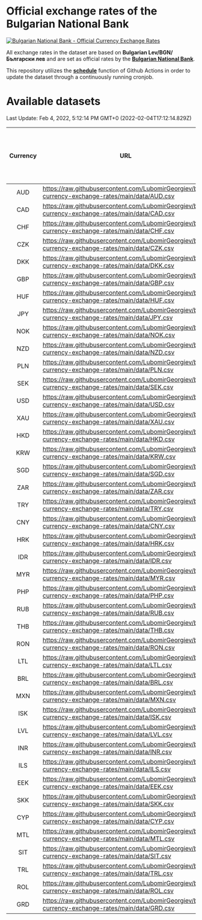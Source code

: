# Official exchange rates of the Bulgarian National Bank

[![Bulgarian National Bank - Official Currency Exchange Rates](https://github.com/LubomirGeorgiev/bnb-currency-exchange-rates/actions/workflows/update-rates.yml/badge.svg?branch=main)](https://github.com/LubomirGeorgiev/bnb-currency-exchange-rates/actions/workflows/update-rates.yml)

All exchange rates in the dataset are based on **Bulgarian Lev/BGN/Български лев** and are set as official rates by the [**Bulgarian National Bank**](https://www.bnb.bg/Statistics/StExternalSector/StExchangeRates/StERForeignCurrencies/index.htm?toLang=_EN).

This repository utilizes the [**schedule**](https://docs.github.com/en/actions/reference/events-that-trigger-workflows) function of Github Actions in order to update the dataset through a continuously running cronjob.

# Available datasets

<!-- START LINKS (DO NOT EVER FU*ING DELETE THIS COMMENT FOR THE LOVE OF YOUR LIFE!!! IF YOU ARE CURIOS HOW IT WORKS, YOU CAN HAVE A LOOK AT ./src/updateReadme.ts) -->

Last Update: Feb 4, 2022, 5:12:14 PM GMT+0 (2022-02-04T17:12:14.829Z)

| Currency | URL                                                                                             | Number of records | Number of missing days that were filled in |
| :------: | ----------------------------------------------------------------------------------------------- | :---------------: | :----------------------------------------: |
|   AUD    | https://raw.githubusercontent.com/LubomirGeorgiev/bnb-currency-exchange-rates/main/data/AUD.csv |       8034        |                    2479                    |
|   CAD    | https://raw.githubusercontent.com/LubomirGeorgiev/bnb-currency-exchange-rates/main/data/CAD.csv |       8034        |                    2479                    |
|   CHF    | https://raw.githubusercontent.com/LubomirGeorgiev/bnb-currency-exchange-rates/main/data/CHF.csv |       8034        |                    2479                    |
|   CZK    | https://raw.githubusercontent.com/LubomirGeorgiev/bnb-currency-exchange-rates/main/data/CZK.csv |       8034        |                    2479                    |
|   DKK    | https://raw.githubusercontent.com/LubomirGeorgiev/bnb-currency-exchange-rates/main/data/DKK.csv |       8034        |                    2479                    |
|   GBP    | https://raw.githubusercontent.com/LubomirGeorgiev/bnb-currency-exchange-rates/main/data/GBP.csv |       8034        |                    2479                    |
|   HUF    | https://raw.githubusercontent.com/LubomirGeorgiev/bnb-currency-exchange-rates/main/data/HUF.csv |       8034        |                    2479                    |
|   JPY    | https://raw.githubusercontent.com/LubomirGeorgiev/bnb-currency-exchange-rates/main/data/JPY.csv |       8034        |                    2479                    |
|   NOK    | https://raw.githubusercontent.com/LubomirGeorgiev/bnb-currency-exchange-rates/main/data/NOK.csv |       8034        |                    2479                    |
|   NZD    | https://raw.githubusercontent.com/LubomirGeorgiev/bnb-currency-exchange-rates/main/data/NZD.csv |       8034        |                    2479                    |
|   PLN    | https://raw.githubusercontent.com/LubomirGeorgiev/bnb-currency-exchange-rates/main/data/PLN.csv |       8034        |                    2479                    |
|   SEK    | https://raw.githubusercontent.com/LubomirGeorgiev/bnb-currency-exchange-rates/main/data/SEK.csv |       8034        |                    2479                    |
|   USD    | https://raw.githubusercontent.com/LubomirGeorgiev/bnb-currency-exchange-rates/main/data/USD.csv |       8034        |                    2479                    |
|   XAU    | https://raw.githubusercontent.com/LubomirGeorgiev/bnb-currency-exchange-rates/main/data/XAU.csv |       8034        |                    2481                    |
|   HKD    | https://raw.githubusercontent.com/LubomirGeorgiev/bnb-currency-exchange-rates/main/data/HKD.csv |       7732        |                    2388                    |
|   KRW    | https://raw.githubusercontent.com/LubomirGeorgiev/bnb-currency-exchange-rates/main/data/KRW.csv |       7732        |                    2388                    |
|   SGD    | https://raw.githubusercontent.com/LubomirGeorgiev/bnb-currency-exchange-rates/main/data/SGD.csv |       7732        |                    2388                    |
|   ZAR    | https://raw.githubusercontent.com/LubomirGeorgiev/bnb-currency-exchange-rates/main/data/ZAR.csv |       7732        |                    2388                    |
|   TRY    | https://raw.githubusercontent.com/LubomirGeorgiev/bnb-currency-exchange-rates/main/data/TRY.csv |       6215        |                    1919                    |
|   CNY    | https://raw.githubusercontent.com/LubomirGeorgiev/bnb-currency-exchange-rates/main/data/CNY.csv |       6095        |                    1883                    |
|   HRK    | https://raw.githubusercontent.com/LubomirGeorgiev/bnb-currency-exchange-rates/main/data/HRK.csv |       6095        |                    1883                    |
|   IDR    | https://raw.githubusercontent.com/LubomirGeorgiev/bnb-currency-exchange-rates/main/data/IDR.csv |       6095        |                    1883                    |
|   MYR    | https://raw.githubusercontent.com/LubomirGeorgiev/bnb-currency-exchange-rates/main/data/MYR.csv |       6095        |                    1883                    |
|   PHP    | https://raw.githubusercontent.com/LubomirGeorgiev/bnb-currency-exchange-rates/main/data/PHP.csv |       6095        |                    1883                    |
|   RUB    | https://raw.githubusercontent.com/LubomirGeorgiev/bnb-currency-exchange-rates/main/data/RUB.csv |       6095        |                    1883                    |
|   THB    | https://raw.githubusercontent.com/LubomirGeorgiev/bnb-currency-exchange-rates/main/data/THB.csv |       6095        |                    1883                    |
|   RON    | https://raw.githubusercontent.com/LubomirGeorgiev/bnb-currency-exchange-rates/main/data/RON.csv |       6036        |                    1865                    |
|   LTL    | https://raw.githubusercontent.com/LubomirGeorgiev/bnb-currency-exchange-rates/main/data/LTL.csv |       5151        |                    1580                    |
|   BRL    | https://raw.githubusercontent.com/LubomirGeorgiev/bnb-currency-exchange-rates/main/data/BRL.csv |       5128        |                    1589                    |
|   MXN    | https://raw.githubusercontent.com/LubomirGeorgiev/bnb-currency-exchange-rates/main/data/MXN.csv |       5128        |                    1589                    |
|   ISK    | https://raw.githubusercontent.com/LubomirGeorgiev/bnb-currency-exchange-rates/main/data/ISK.csv |       5034        |                    1557                    |
|   LVL    | https://raw.githubusercontent.com/LubomirGeorgiev/bnb-currency-exchange-rates/main/data/LVL.csv |       4786        |                    1466                    |
|   INR    | https://raw.githubusercontent.com/LubomirGeorgiev/bnb-currency-exchange-rates/main/data/INR.csv |       4761        |                    1475                    |
|   ILS    | https://raw.githubusercontent.com/LubomirGeorgiev/bnb-currency-exchange-rates/main/data/ILS.csv |       4035        |                    1254                    |
|   EEK    | https://raw.githubusercontent.com/LubomirGeorgiev/bnb-currency-exchange-rates/main/data/EEK.csv |       3996        |                    1222                    |
|   SKK    | https://raw.githubusercontent.com/LubomirGeorgiev/bnb-currency-exchange-rates/main/data/SKK.csv |       2966        |                    908                     |
|   CYP    | https://raw.githubusercontent.com/LubomirGeorgiev/bnb-currency-exchange-rates/main/data/CYP.csv |       2902        |                    886                     |
|   MTL    | https://raw.githubusercontent.com/LubomirGeorgiev/bnb-currency-exchange-rates/main/data/MTL.csv |       2600        |                    795                     |
|   SIT    | https://raw.githubusercontent.com/LubomirGeorgiev/bnb-currency-exchange-rates/main/data/SIT.csv |       2538        |                    774                     |
|   TRL    | https://raw.githubusercontent.com/LubomirGeorgiev/bnb-currency-exchange-rates/main/data/TRL.csv |       1817        |                    558                     |
|   ROL    | https://raw.githubusercontent.com/LubomirGeorgiev/bnb-currency-exchange-rates/main/data/ROL.csv |       1696        |                    523                     |
|   GRD    | https://raw.githubusercontent.com/LubomirGeorgiev/bnb-currency-exchange-rates/main/data/GRD.csv |        361        |                    109                     |

<!-- END LINKS (DO NOT EVER FU*ING DELETE THIS COMMENT FOR THE LOVE OF YOUR LIFE!!! IF YOU ARE CURIOS HOW IT WORKS, YOU CAN HAVE A LOOK AT ./src/updateReadme.ts) -->
